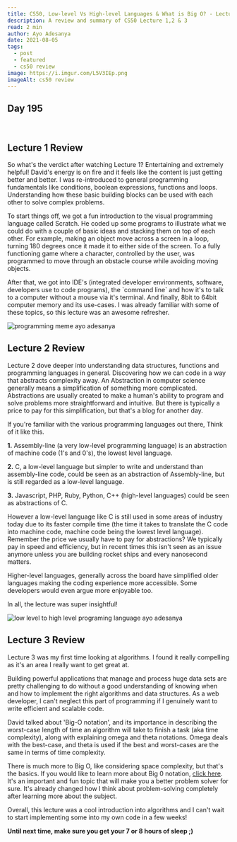 ```yaml
---
title: CS50, Low-level Vs High-level Languages & What is Big O? - Lecture 1,2 & 3 Review
description: A review and summary of CS50 Lecture 1,2 & 3
read: 2 min
author: Ayo Adesanya
date: 2021-08-05
tags:
  - post
  - featured
  - cs50 review
image: https://i.imgur.com/L5V3IEp.png
imageAlt: cs50 review
---
```


<h2 class="snippet__title text-gradient article-special-case bold day">Day 195</h2><br>

<h2 class="snippet__title text-gradient article-special-case bold">Lecture 1 Review</h2>

<p>So what's the verdict after watching Lecture 1? Entertaining and extremely helpful! David's energy is on fire and it feels like the content is just getting better and better. I was re-introduced to general programming fundamentals like conditions, boolean expressions, functions and loops. Understanding how these basic building blocks can be used with each other to solve complex problems.  </p>

<p>To start things off, we got a fun introduction to the visual programming language called Scratch. He coded up some programs to illustrate what we could do with a couple of basic ideas and stacking them on top of each other. For example, making an object move across a screen in a loop, turning 180 degrees once it made it to either side of the screen. To a fully functioning game where a character, controlled by the user, was programmed to move through an obstacle course while avoiding moving objects.  </p>

<p>After that, we got into IDE's (integrated developer environments, software, developers use to code programs), the `command line` and how it's to talk to a computer without a mouse via it's terminal. And finally, 8bit to 64bit computer memory and its use-cases. I was already familiar with some of these topics, so this lecture was an awesome refresher. </p>

<div class="image-block-2">

<img class="blog-img--2 picture" src="https://i.imgur.com/ljyoVtX.jpg" alt="programming meme ayo adesanya" title="programming meme ayo adesanya" />

</div>

<h2 class="snippet__title text-gradient article-special-case bold">Lecture 2 Review</h2>

<p>Lecture 2 dove deeper into understanding data structures, functions and programming languages in general. Discovering how we can code in a way that abstracts complexity away. An Abstraction in computer science generally means a simplification of something more complicated. Abstractions are usually created to make a human's ability to program and solve problems more straightforward and intuitive. But there is typically a price to pay for this simplification, but that's a blog for another day.</p>

<p>If you're familiar with the various programming languages out there, Think of it like this.</p>

<p><b>1.</b> Assembly-line (a very low-level programming language) is an abstraction of machine code (1's and 0's), the lowest level language. </p>

<p><b>2.</b> C, a low-level language but simpler to write and understand than assembly-line code, could be seen as an abstraction of Assembly-line, but is still regarded as a low-level language. </p>

<p><b>3.</b> Javascript, PHP, Ruby, Python, C++ (high-level languages) could be seen as abstractions of C. </p>

<p>However a low-level language like C is still used in some areas of industry today due to its faster compile time (the time it takes to translate the C code into machine code, machine code being the lowest level language). Remember the price we usually have to pay for abstractions? We typically pay in speed and efficiency, but in recent times this isn't seen as an issue anymore unless you are building rocket ships and every nanosecond matters.  </p>

<p>Higher-level languages, generally across the board have simplified older languages making the coding experience more accessible. Some developers would even argue more enjoyable too. </p>

<p>In all, the lecture was super insightful! </p>

<div class="image-block-2">

<img class="blog-img--2 picture" src="https://i.imgur.com/hK3nYLx.jpg" alt="low level to high level programing language ayo adesanya" title="low level to high level programing language ayo adesanya" />

</div>

<h2 class="snippet__title text-gradient article-special-case bold">Lecture 3 Review</h2>

<p>Lecture 3 was my first time looking at algorithms. I found it really compelling as it's an area I really want to get great at. </p>

<p>Building powerful applications that manage and process huge data sets are pretty challenging to do without a good understanding of knowing when and how to implement the right algorithms and data structures. As a web developer, I can't neglect this part of programming if I genuinely want to write efficient and scalable code. </p>

<p>David talked about 'Big-O notation', and its importance in describing the worst-case length of time an algorithm will take to finish a task (aka time complexity), along with explaining omega and theta notations. Omega deals with the best-case, and theta is used if the best and worst-cases are the same in terms of time complexity.  </p>

<p>There is much more to Big O, like considering space complexity, but that's the basics. If you would like to learn more about Big 0 notation, <a href="https://www.educative.io/edpresso/what-is-big-o-notation" class="blog-link">click here</a>. It's an important and fun topic that will make you a better problem solver for sure. It's already changed how I think about problem-solving completely after learning more about the subject. </p>

<p>Overall, this lecture was a cool introduction into algorithms and I can't wait to start implementing some into my own code in a few weeks!</p>

<p><b>Until next time, make sure you get your 7 or 8 hours of sleep ;)</b></p>
